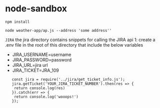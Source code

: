 # node-sandbox


```npm install ```
 
```node weather-app/ap.js --address 'some address''```





```JIRA```
the jira directory contains snippets for calling the JIRA api
1: create a .env file in the root of this directory that include the below variables
- JIRA_USERNAME=username
- JIRA_PASSWORD=password
- JIRA_URL=jira url
- JIRA_TICKET=JRA_109

```
   const jira = require('../jira/get_ticket_info.js');
   jira.getTicket('YOUR_JIRA_TICKET_NUMBER').then(res => {
   	return console.log(res)
   }).catch(err => {
   	return console.log('wooops!')
   });

```



